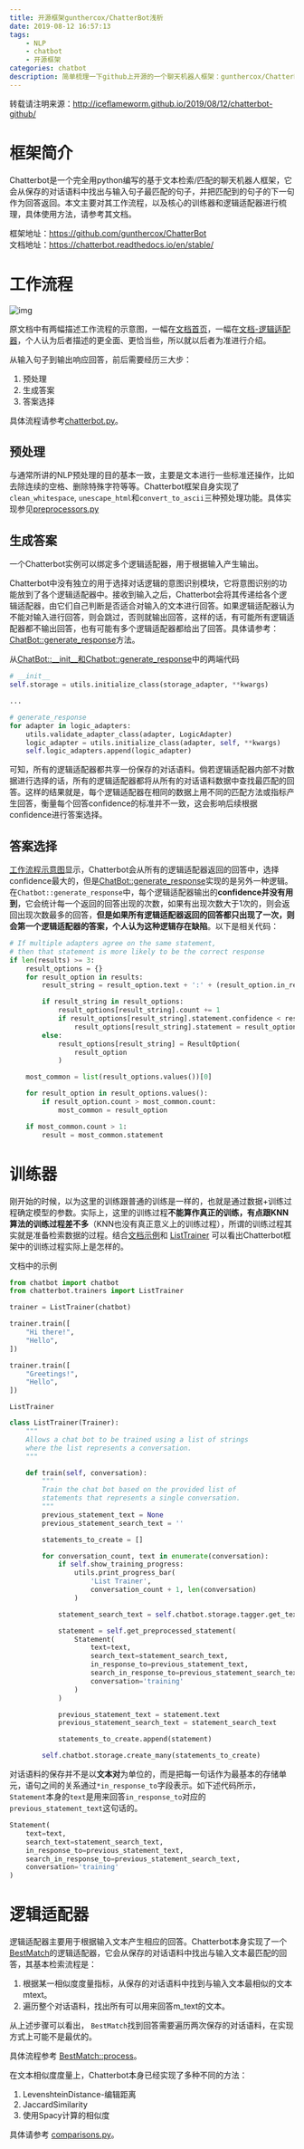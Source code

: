 ```yaml
---
title: 开源框架gunthercox/ChatterBot浅析
date: 2019-08-12 16:57:13
tags:
    - NLP
    - chatbot
    - 开源框架
categories: chatbot
description: 简单梳理一下github上开源的一个聊天机器人框架：gunthercox/ChatterBot，内容主要包含工作流程，训练器和逻辑适配器三部分。由于作者初涉chatbot这一领域，所以对某些部分的理解可能不到位，敬请谅解。
---
```


转载请注明来源：http://iceflameworm.github.io/2019/08/12/chatterbot-github/

# 框架简介
Chatterbot是一个完全用python编写的基于文本检索/匹配的聊天机器人框架，它会从保存的对话语料中找出与输入句子最匹配的句子，并把匹配到的句子的下一句作为回答返回。本文主要对其工作流程，以及核心的训练器和逻辑适配器进行梳理，具体使用方法，请参考其文档。

框架地址：https://github.com/gunthercox/ChatterBot   
文档地址：https://chatterbot.readthedocs.io/en/stable/

# 工作流程
![img](workflow.png)

原文档中有两幅描述工作流程的示意图，一幅在[文档首页](https://chatterbot.readthedocs.io/en/stable/index.html)，一幅在[文档-逻辑适配器](https://chatterbot.readthedocs.io/en/stable/logic/index.html)，个人认为后者描述的更全面、更恰当些，所以就以后者为准进行介绍。

从输入句子到输出响应回答，前后需要经历三大步：
1. 预处理
2. 生成答案
3. 答案选择

具体流程请参考[chatterbot.py](https://github.com/gunthercox/ChatterBot/blob/master/chatterbot/chatterbot.py)。

## 预处理

与通常所讲的NLP预处理的目的基本一致，主要是文本进行一些标准还操作，比如去除连续的空格、删除特殊字符等等。Chatterbot框架自身实现了`clean_whitespace`, `unescape_html`和`convert_to_ascii`三种预处理功能。具体实现参见[preprocessors.py](https://github.com/gunthercox/ChatterBot/blob/master/chatterbot/preprocessors.py)

## 生成答案

一个Chatterbot实例可以绑定多个逻辑适配器，用于根据输入产生输出。

Chatterbot中没有独立的用于选择对话逻辑的意图识别模块，它将意图识别的功能放到了各个逻辑适配器中。接收到输入之后，Chatterbot会将其传递给各个逻辑适配器，由它们自己判断是否适合对输入的文本进行回答。如果逻辑适配器认为不能对输入进行回答，则会跳过，否则就输出回答，这样的话，有可能所有逻辑适配器都不输出回答，也有可能有多个逻辑适配器都给出了回答。具体请参考：[ChatBot::generate_response](https://github.com/gunthercox/ChatterBot/blob/master/chatterbot/chatterbot.py)方法。

从[ChatBot::\_\_init\_\_和Chatbot::generate_response](https://github.com/gunthercox/ChatterBot/blob/master/chatterbot/chatterbot.py)中的两端代码

```python
# __init__
self.storage = utils.initialize_class(storage_adapter, **kwargs)

...

# generate_response
for adapter in logic_adapters:
    utils.validate_adapter_class(adapter, LogicAdapter)
    logic_adapter = utils.initialize_class(adapter, self, **kwargs)
    self.logic_adapters.append(logic_adapter)
```
可知，所有的逻辑适配器都共享一份保存的对话语料。倘若逻辑适配器内部不对数据进行选择的话，所有的逻辑适配器都将从所有的对话语料数据中查找最匹配的回答。这样的结果就是，每个逻辑适配器在相同的数据上用不同的匹配方法或指标产生回答，衡量每个回答confidence的标准并不一致，这会影响后续根据confidence进行答案选择。


## 答案选择

[工作流程示意图](#工作流程)显示，Chatterbot会从所有的逻辑适配器返回的回答中，选择confidence最大的，但是[ChatBot::generate_response](https://github.com/gunthercox/ChatterBot/blob/master/chatterbot/chatterbot.py)实现的是另外一种逻辑。在`Chatbot::generate_response`中，每个逻辑适配器输出的**confidence并没有用到**，它会统计每一个返回的回答出现的次数，如果有出现次数大于1次的，则会返回出现次数最多的回答，**但是如果所有逻辑适配器返回的回答都只出现了一次，则会第一个逻辑适配器的答案，个人认为这种逻辑存在缺陷**。以下是相关代码：

```python
# If multiple adapters agree on the same statement,
# then that statement is more likely to be the correct response
if len(results) >= 3:
    result_options = {}
    for result_option in results:
        result_string = result_option.text + ':' + (result_option.in_response_to or '')

        if result_string in result_options:
            result_options[result_string].count += 1
            if result_options[result_string].statement.confidence < result_option.confidence:
                result_options[result_string].statement = result_option
        else:
            result_options[result_string] = ResultOption(
                result_option
            )

    most_common = list(result_options.values())[0]

    for result_option in result_options.values():
        if result_option.count > most_common.count:
            most_common = result_option

    if most_common.count > 1:
        result = most_common.statement
```

# 训练器

刚开始的时候，以为这里的训练跟普通的训练是一样的，也就是通过数据+训练过程确定模型的参数。实际上，这里的训练过程**不能算作真正的训练，有点跟KNN算法的训练过程差不多**（KNN也没有真正意义上的训练过程），所谓的训练过程其实就是准备检索数据的过程。结合[文档示例](https://chatterbot.readthedocs.io/en/stable/training.html)和  [ListTrainer](https://github.com/gunthercox/ChatterBot/blob/master/chatterbot/trainers.py) 可以看出Chatterbot框架中的训练过程实际上是怎样的。

文档中的示例

```python
from chatbot import chatbot
from chatterbot.trainers import ListTrainer

trainer = ListTrainer(chatbot)

trainer.train([
    "Hi there!",
    "Hello",
])

trainer.train([
    "Greetings!",
    "Hello",
])
```

`ListTrainer`

```python
class ListTrainer(Trainer):
    """
    Allows a chat bot to be trained using a list of strings
    where the list represents a conversation.
    """

    def train(self, conversation):
        """
        Train the chat bot based on the provided list of
        statements that represents a single conversation.
        """
        previous_statement_text = None
        previous_statement_search_text = ''

        statements_to_create = []

        for conversation_count, text in enumerate(conversation):
            if self.show_training_progress:
                utils.print_progress_bar(
                    'List Trainer',
                    conversation_count + 1, len(conversation)
                )

            statement_search_text = self.chatbot.storage.tagger.get_text_index_string(text)

            statement = self.get_preprocessed_statement(
                Statement(
                    text=text,
                    search_text=statement_search_text,
                    in_response_to=previous_statement_text,
                    search_in_response_to=previous_statement_search_text,
                    conversation='training'
                )
            )

            previous_statement_text = statement.text
            previous_statement_search_text = statement_search_text

            statements_to_create.append(statement)

        self.chatbot.storage.create_many(statements_to_create)
```

对话语料的保存并不是以**文本对**为单位的，而是把每一句话作为最基本的存储单元，语句之间的关系通过`*in_response_to`字段表示。如下述代码所示，`Statement`本身的`text`是用来回答`in_response_to`对应的`previous_statement_text`这句话的。

```python
Statement(
    text=text,
    search_text=statement_search_text,
    in_response_to=previous_statement_text,
    search_in_response_to=previous_statement_search_text,
    conversation='training'
)
```

# 逻辑适配器

逻辑适配器主要用于根据输入文本产生相应的回答。Chatterbot本身实现了一个[BestMatch](https://github.com/gunthercox/ChatterBot/blob/master/chatterbot/logic/best_match.py)的逻辑适配器，它会从保存的对话语料中找出与输入文本最匹配的回答，其基本检索流程是：

1. 根据某一相似度度量指标，从保存的对话语料中找到与输入文本最相似的文本 mtext。
2. 遍历整个对话语料，找出所有可以用来回答m_text的文本。

从上述步骤可以看出， `BestMatch`找到回答需要遍历两次保存的对话语料，在实现方式上可能不是最优的。

具体流程参考 [BestMatch::process](https://github.com/gunthercox/ChatterBot/blob/master/chatterbot/logic/best_match.py)。


在文本相似度度量上，Chatterbot本身已经实现了多种不同的方法：
1. LevenshteinDistance-编辑距离
2. JaccardSimilarity
3. 使用Spacy计算的相似度

具体请参考 [comparisons.py](https://github.com/gunthercox/ChatterBot/blob/master/chatterbot/comparisons.py)。